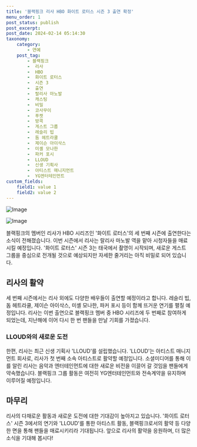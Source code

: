 ```yaml
---
title: '블랙핑크 리사 HBO 화이트 로터스 시즌 3 출연 확정'
menu_order: 1
post_status: publish
post_excerpt: 
post_date: 2024-02-14 05:14:30
taxonomy:
    category:
        - 연예
    post_tag:
        - 블랙핑크
        -  리사
        -  HBO
        -  화이트 로터스
        -  시즌 3
        -  출연
        -  랄리사 마노발
        -  캐스팅
        -  비밀
        -  코사무이
        -  푸켓
        -  방콕
        -  게스트 그룹
        -  레슬리 빕
        -  돔 헤트라쿨
        -  제이슨 아이삭스
        -  미셸 모나한
        -  파커 포시
        -  LLOUD
        -  신생 기획사
        -  아티스트 매니지먼트
        -  YG엔터테인먼트
custom_fields:
    field1: value 1
    field2: value 2
---
```


![Image](https://mimgnews.pstatic.net/image/117/2024/02/13/0003806148_001_20240213115201298.jpg?type=w540)

![Image](https://ssl.pstatic.net/mimgnews/image/117/2024/02/13/0003806148_002_20240213115201335.jpg?type=w540)

블랙핑크의 멤버인 리사가 HBO 시리즈인 '화이트 로터스'의 세 번째 시즌에 출연한다는 소식이 전해졌습니다. 이번 시즌에서 리사는 랄리사 마노발 역을 맡아 시청자들을 매료시킬 예정입니다. '화이트 로터스' 시즌 3는 태국에서 촬영이 시작되며, 새로운 게스트 그룹을 중심으로 전개될 것으로 예상되지만 자세한 줄거리는 아직 비밀로 되어 있습니다.
## 리사의 활약
세 번째 시즌에서는 리사 외에도 다양한 배우들이 출연할 예정이라고 합니다. 레슬리 빕, 돔 헤트라쿨, 제이슨 아이삭스, 미셸 모나한, 파커 포시 등이 함께 뜨거운 연기를 펼칠 예정입니다. 리사는 이번 출연으로 블랙핑크 멤버 중 HBO 시리즈에 두 번째로 참여하게 되었는데, 지난해에 이어 다시 한 번 팬들을 만날 기회를 가졌습니다.
### LLOUD와의 새로운 도전
한편, 리사는 최근 신생 기획사 'LLOUD'를 설립했습니다. 'LLOUD'는 아티스트 매니지먼트 회사로, 리사가 첫 번째 소속 아티스트로 활약할 예정입니다. 소셜미디어를 통해 이를 알린 리사는 음악과 엔터테인먼트에 대한 새로운 비전을 이끌어 갈 것임을 팬들에게 약속했습니다. 블랙핑크 그룹 활동은 여전히 YG엔터테인먼트와 전속계약을 유지하며 이루어질 예정입니다.
## 마무리
리사의 다채로운 활동과 새로운 도전에 대한 기대감이 높아지고 있습니다. '화이트 로터스' 시즌 3에서의 연기와 'LLOUD'를 통한 아티스트 활동, 블랙핑크로서의 활약 등 다양한 면을 통해 팬들을 매료시키리라 기대됩니다. 앞으로 리사의 활약을 응원하며, 더 많은 소식을 기대해 봅시다!
